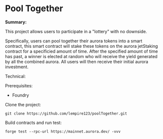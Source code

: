 # Pool Together

**Summary:**

This project allows users to participate in a "lottery" with no downside.

Specifically, users can pool together their aurora tokens into a smart contract, 
this smart contract will stake these tokens on the aurora jetStaking contract for a 
specificied amount of time. After the specified amount of time has past, a winner 
is elected at random who will receive the yield generated by all the combined aurora.
All users will then receive their initial aurora investment.

Technical:

Prerequisites: 

- Foundry

Clone the project:
```
git clone https://github.com/lempire123/poolTogether.git
```

Build contracts and run test:
```
forge test --rpc-url https://mainnet.aurora.dev/ -vvv
```
